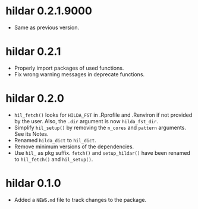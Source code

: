 <!-- NEWS.md is maintained by https://cynkra.github.io/fledge, do not edit -->

# hildar 0.2.1.9000

- Same as previous version.


# hildar 0.2.1

- Properly import packages of used functions.
- Fix wrong warning messages in deprecate functions.

# hildar 0.2.0

- `hil_fetch()` looks for `HILDA_FST` in .Rprofile and .Renviron if not provided by the user. Also, the `.dir` argument is now `hilda_fst_dir`.
- Simplify `hil_setup()` by removing the `n_cores` and `pattern` arguments. See its Notes.
- Renamed `hilda_dict` to `hil_dict`.
- Remove minimum versions of the dependencies.
- Use `hil_` as pkg suffix. `fetch()` and `setup_hildar()` have been renamed to `hil_fetch()` and `hil_setup()`.
# hildar 0.1.0

* Added a `NEWS.md` file to track changes to the package.
